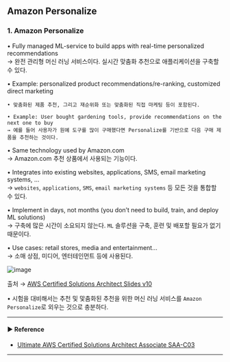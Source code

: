 ## Amazon Personalize
### 1. Amazon Personalize
• Fully managed ML-service to build apps with real-time personalized recommendations  
→ 완전 관리형 머신 러닝 서비스이다. 실시간 맞춤화 추천으로 애플리케이션을 구축할 수 있다.

• Example: personalized product recommendations/re-ranking, customized direct marketing
~~~
• 맞춤화된 제품 추천, 그리고 재순위화 또는 맞춤화된 직접 마케팅 등이 포함된다.

• Example: User bought gardening tools, provide recommendations on the next one to buy
→ 예를 들어 사용자가 원예 도구를 많이 구매했다면 Personalize를 기반으로 다음 구매 제품을 추천하는 것이다.
~~~

• Same technology used by Amazon.com  
→ Amazon.com 추천 상품에서 사용되는 기능이다.

• Integrates into existing websites, applications, SMS, email marketing systems, …  
→ `websites`, `applications`, `SMS`, `email marketing systems` 등 모든 것을 통합할 수 있다.

• Implement in days, not months (you don’t need to build, train, and deploy ML solutions)  
→ 구축에 많은 시간이 소요되지 않는다. `ML` 솔루션을 구축, 훈련 및 배포할 필요가 없기 때문이다.

• Use cases: retail stores, media and entertainment…  
→ 소매 상점, 미디어, 엔터테인먼트 등에 사용된다.

![image](https://user-images.githubusercontent.com/97398071/236103436-cd708ffc-501f-4c1f-9ae8-3abf5c073601.png)

출처 → [AWS Certified Solutions Architect Slides v10](https://courses.datacumulus.com/downloads/certified-solutions-architect-pn9/)

• 시험을 대비해서는 추천 및 맟춤화된 추천을 위한 머신 러닝 서비스를 `Amazon Personalize`로 외우는 것으로 충분하다.

---
#### ▶ Reference
- [Ultimate AWS Certified Solutions Architect Associate SAA-C03](https://www.udemy.com/course/aws-certified-solutions-architect-associate-saa-c03/)
---